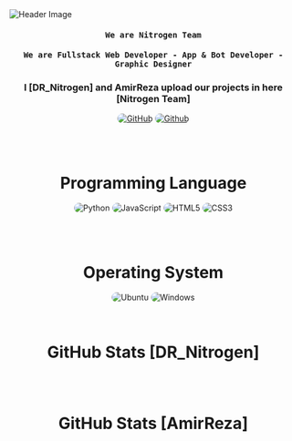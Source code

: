 <img src="https://ashkan-sharafie.ir/image/N%20copy.png" alt="Header Image">

<div align="center">
    <h4 align="center"><samp> We are Nitrogen Team </samp></h4>
</div>
<div align="center">
    <h4 align="center"><samp>  We are Fullstack Web Developer - App & Bot Developer - Graphic Designer </samp></h4>
</div>

<h3 align="center">
   I [DR_Nitrogen] and AmirReza upload our projects in here [Nitrogen Team]
</h3>
<p align="center">
    <a href="https://github.com/DR-Nitrogen7"><img src="https://img.shields.io/badge/Github-DR__Nitrogen-20202a?style=for-the-badge&logo=github&logoColor=4f40f8" style="border-radius:15px" alt="GitHub"></a>
    <a href="https://github.com/AmirReza8614"><img src="https://img.shields.io/badge/Github-Amir%20Reza-20202a?style=for-the-badge&logo=github&logoColor=4f40f8" alt="Github" style="border-radius:15px"></a>
</p>
<br><br>

<h1 align="center">
    Programming Language
</h1>

<div align="center">
    <img src="https://img.shields.io/badge/Python-20202a?style=for-the-badge&logo=python&logoColor=4f40f8" alt="Python" style="border-radius:15px"/>
    <img src="https://img.shields.io/badge/JavaScript-20202a?style=for-the-badge&logo=javascript&logoColor=4f40f8" alt="JavaScript" style="border-radius:15px"/>
    <img src="https://img.shields.io/badge/HTML5-20202a?style=for-the-badge&logo=html5&logoColor=4f40f8" alt="HTML5" style="border-radius:15px"/>
    <img src="https://img.shields.io/badge/CSS3-20202a?style=for-the-badge&logo=css3&logoColor=4f40f8" alt="CSS3" style="border-radius:15px"/>
    
</div>

<br><br>


<h1 align="center">
    Operating System
</h1>

<p align="center">
  <img src="https://img.shields.io/badge/Ubuntu-20202a?style=for-the-badge&logo=ubuntu&logoColor=4f40f8" alt="Ubuntu"  style="border-radius:15px"/>
  <img src="https://img.shields.io/badge/Windows-20202a?style=for-the-badge&logo=windows&logoColor=4f40f8" alt="Windows"  style="border-radius:15px"/>
</p>

<br>

<h1 align="center">
    GitHub Stats [DR_Nitrogen]
</h1>

<div align="center">
    <img align="center" src="https://github-readme-stats.vercel.app/api/top-langs/?username=DR-Nitrogen7&langs_count=10&layout=compact&theme=gruvbox_duo&hide_border=true&bg_color=20202a&title_color=4f40f8&icon_color=4f40f8&text_color=ffffff&count_private=true"  alt=""/>
</div>
<br/>

<div align="center">
    <img align="center" src="https://github-readme-stats.vercel.app/api?username=DR-Nitrogen7&theme=gruvbox_duo&show_icons=true&include_all_commits=true&count_private=true&theme=react&hide_border=true&bg_color=20202a&title_color=4f40f8&icon_color=4f40f8&text_color=ffffff&count_private=true"  alt=""/>
</div>

<br/>

<h1 align="center">
    GitHub Stats [AmirReza]
</h1>

<div align="center">
    <img align="center" src="https://github-readme-stats.vercel.app/api/top-langs/?username=AmirReza8614&langs_count=10&layout=compact&theme=gruvbox_duo&hide_border=true&bg_color=20202a&title_color=4f40f8&icon_color=4f40f8&text_color=ffffff&count_private=true"  alt=""/>
</div>
<br/>

<div align="center">
    <img align="center" src="https://github-readme-stats.vercel.app/api?username=AmirReza8614&theme=gruvbox_duo&show_icons=true&include_all_commits=true&count_private=true&theme=react&hide_border=true&bg_color=20202a&title_color=4f40f8&icon_color=4f40f8&text_color=ffffff&count_private=true"  alt=""/>
</div>

<br/>





